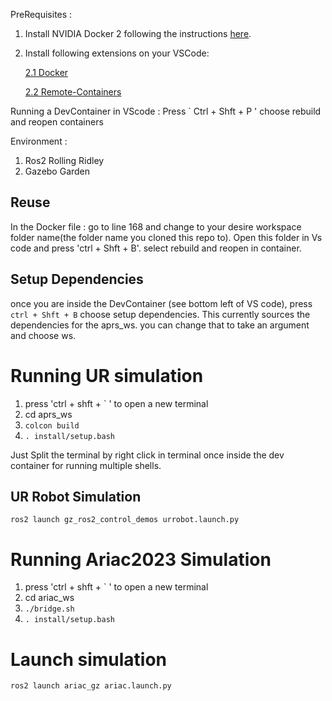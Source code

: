 
PreRequisites :

1. Install NVIDIA Docker 2
            following the instructions
 [here](https://github.com/osrf/subt/wiki/Docker%20Install#install-nvidia-docker).

2. Install following extensions on your VSCode: 

    [2.1 Docker](https://marketplace.visualstudio.com/items?itemName=ms-azuretools.vscode-docker)

    [2.2 Remote-Containers](https://marketplace.visualstudio.com/items?itemName=ms-vscode-remote.remote-containers)

Running a DevContainer in VScode :
Press ` Ctrl + Shft + P ' choose rebuild and reopen containers

Environment :

1. Ros2 Rolling Ridley
2. Gazebo Garden

## Reuse
    
In the Docker file : go to line 168 and change to your desire workspace folder name(the folder name you cloned this repo to).
Open this folder in Vs code and press 'ctrl + Shft + B'. select rebuild and reopen in container.

## Setup Dependencies

once you are inside the DevContainer (see bottom left of VS code), press `ctrl + Shft + B` choose setup dependencies. This currently sources the dependencies for the aprs_ws. you can change that to take an argument and choose ws.

# Running UR simulation

1. press 'ctrl + shft + ` ' to open a new terminal
2. cd aprs_ws
3. ```colcon build```
4. ```. install/setup.bash```

Just Split the terminal by right click in terminal once inside the dev container for running multiple shells.

## UR Robot Simulation

```
ros2 launch gz_ros2_control_demos urrobot.launch.py
```

# Running Ariac2023 Simulation

1. press 'ctrl + shft + ` ' to open a new terminal
2. cd ariac_ws
3. ```./bridge.sh```
4. ```. install/setup.bash```

# Launch simulation

```
ros2 launch ariac_gz ariac.launch.py
```
